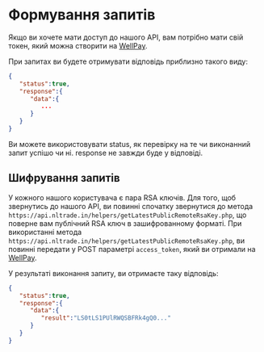 # Формування запитів
Якщо ви хочете мати доступ до нашого API, вам потрібно мати свій токен, який можна створити на [WellPay](https://wellpay.me/).

При запитах ви будете отримувати відповідь приблизно такого виду:
``` json
{
   "status":true,
   "response":{
      "data":{
         ...
      }
   }
}
```
Ви можете використовувати status, як перевірку на те чи виконанний запит успішо чи ні. response не завжди буде у відповіді.

## Шифрування запитів
У кожного нашого користувача є пара RSA ключів. Для того, щоб звернутись до нашого API, ви повинні спочатку звернутися до метода `https://api.nltrade.in/helpers/getLatestPublicRemoteRsaKey.php`, що поверне вам публічний RSA ключ в зашифрованному форматі.
При використанні метода `https://api.nltrade.in/helpers/getLatestPublicRemoteRsaKey.php`, ви повинні передати у POST параметрі `access_token`, який ви отримали на [WellPay](https://wellpay.me/).

У результаті виконання запиту, ви отримаєте таку відповідь:
``` json
{
   "status":true,
   "response":{
      "data":{
         "result":"LS0tLS1PUlRWQSBFRk4gQ0..."
      }
   }
}
```
